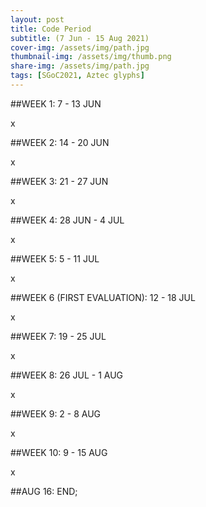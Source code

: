 ```yaml
---
layout: post
title: Code Period
subtitle: (7 Jun - 15 Aug 2021)
cover-img: /assets/img/path.jpg
thumbnail-img: /assets/img/thumb.png
share-img: /assets/img/path.jpg
tags: [SGoC2021, Aztec glyphs]
---
```


##WEEK 1: 7 - 13 JUN

x

##WEEK 2: 14 - 20 JUN

x

##WEEK 3: 21 - 27 JUN

x

##WEEK 4: 28 JUN - 4 JUL

x

##WEEK 5: 5 - 11 JUL

x

##WEEK 6 (FIRST EVALUATION): 12 - 18 JUL

x

##WEEK 7: 19 - 25 JUL

x

##WEEK 8: 26 JUL - 1 AUG

x

##WEEK 9: 2 - 8 AUG

x

##WEEK 10: 9 - 15 AUG

x

##AUG 16: END;
